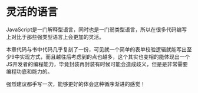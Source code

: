 # 灵活的语言

JavaScript是一门解释型语言，同时也是一门弱类型语言，所以在很多代码编写上对比于那些强类型语言上会更加的灵活。

本章代码与书中代码几乎复刻了一份，可见就一个简单的表单校验逻辑就能写出至少9中实现方式，而且越往后考虑到的点也越多，这个其实也变相的能体现出一个JS开发者的编程能力，毕竟封装再封装有时候可能会造成歧义，但是是非常需要编程功底和能力的。

强烈建议都手写一次，能够更好的体会这种循序渐进的感觉！